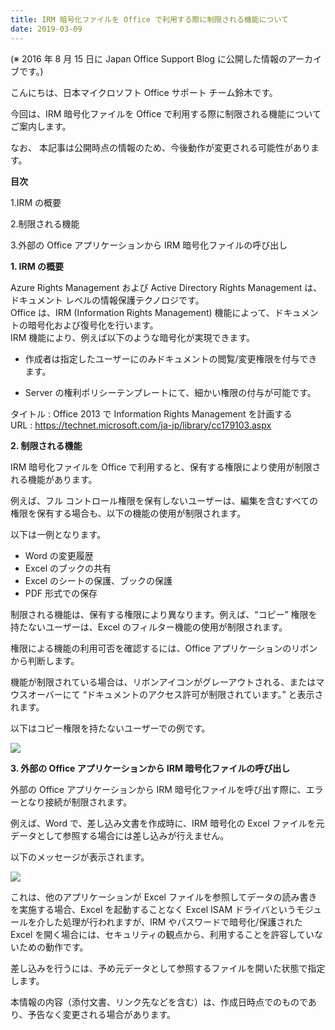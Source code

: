 ```yaml
---
title: IRM 暗号化ファイルを Office で利用する際に制限される機能について
date: 2019-03-09
---
```


(※ 2016 年 8 月 15 日に Japan Office Support Blog に公開した情報のアーカイブです。)

こんにちは、日本マイクロソフト Office サポート チーム鈴木です。  

今回は、IRM 暗号化ファイルを Office で利用する際に制限される機能についてご案内します。

  
なお、 本記事は公開時点の情報のため、今後動作が変更される可能性があります。  

  

**目次**  

1.IRM の概要  

2.制限される機能  

3.外部の Office アプリケーションから IRM 暗号化ファイルの呼び出し  
  
  
**1\. IRM の概要**  

Azure Rights Management および Active Directory Rights Management は、ドキュメント レベルの情報保護テクノロジです。  
Office は、IRM (Information Rights Management) 機能によって、ドキュメントの暗号化および復号化を行います。  
IRM 機能により、例えば以下のような暗号化が実現できます。

  

  

- 作成者は指定したユーザーにのみドキュメントの閲覧/変更権限を付与できます。  

- Server の権利ポリシーテンプレートにて、細かい権限の付与が可能です。

  

  

タイトル : Office 2013 で Information Rights Management を計画する  
URL : https://technet.microsoft.com/ja-jp/library/cc179103.aspx

  
  
**2\. 制限される機能**  

IRM 暗号化ファイルを Office で利用すると、保有する権限により使用が制限される機能があります。  

例えば、フル コントロール権限を保有しないユーザーは、編集を含むすべての権限を保有する場合も、以下の機能の使用が制限されます。  

以下は一例となります。  

- Word の変更履歴  
- Excel のブックの共有  
- Excel のシートの保護、ブックの保護  
- PDF 形式での保存

  

制限される機能は、保有する権限により異なります。例えば、“コピー” 権限を持たないユーザーは、Excel のフィルター機能の使用が制限されます。  

権限による機能の利用可否を確認するには、Office アプリケーションのリボンから判断します。  

機能が制限されている場合は、リボンアイコンがグレーアウトされる、またはマウスオーバーにて “ドキュメントのアクセス許可が制限されています。” と表示されます。

  

以下はコピー権限を持たないユーザーでの例です。

![](image1.png)  
  
**3\. 外部の Office アプリケーションから IRM 暗号化ファイルの呼び出し**  

外部の Office アプリケーションから IRM 暗号化ファイルを呼び出す際に、エラーとなり接続が制限されます。  

例えば、Word で、差し込み文書を作成時に、IRM 暗号化の Excel ファイルを元データとして参照する場合には差し込みが行えません。  

以下のメッセージが表示されます。

![](image2.png)

  

これは、他のアプリケーションが Excel ファイルを参照してデータの読み書きを実施する場合、Excel を起動することなく Excel ISAM ドライバというモジュールを介した処理が行われますが、IRM やパスワードで暗号化/保護された Excel を開く場合には、セキュリティの観点から、利用することを許容していないための動作です。

  

差し込みを行うには、予め元データとして参照するファイルを開いた状態で指定します。

  
  

本情報の内容（添付文書、リンク先などを含む）は、作成日時点でのものであり、予告なく変更される場合があります。